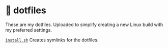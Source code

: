 # :wrench: dotfiles

These are my dotfiles. Uploaded to simplify creating a new Linux build with my preferred settings.

[`install.sh`](https://github.com/Headknot/dotfiles/blob/master/install.sh) Creates symlinks for the dotfiles.
